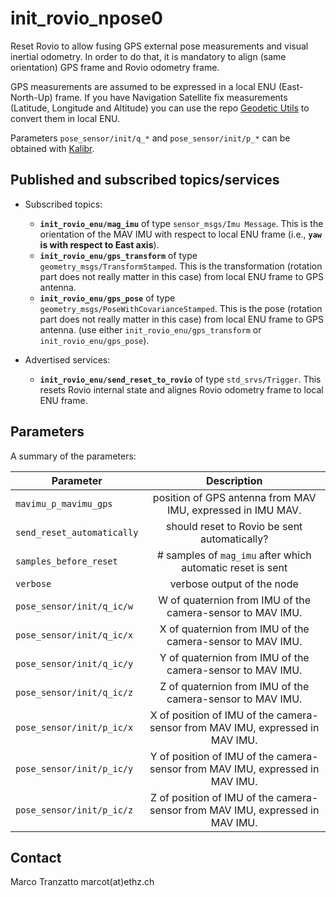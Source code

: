 init_rovio_npose0
======

Reset Rovio to allow fusing GPS external pose measurements and visual inertial odometry.
In order to do that, it is mandatory to align (same orientation) GPS frame and Rovio odometry frame.


GPS measurements are assumed to be expressed in a local ENU (East-North-Up) frame.
If you have Navigation Satellite fix measurements (Latitude, Longitude and Altitude) you can use the repo [Geodetic Utils](https://github.com/ethz-asl/geodetic_utils) to convert them in local ENU.

Parameters `pose_sensor/init/q_*` and `pose_sensor/init/p_*` can be obtained with [Kalibr](https://github.com/ethz-asl/kalibr).

Published and subscribed topics/services
------

- Subscribed topics:
  - **`init_rovio_enu/mag_imu`** of type `sensor_msgs/Imu Message`. This is the orientation of the MAV IMU with respect to local ENU frame (i.e., **`yaw` is with respect to East axis**).
  - **`init_rovio_enu/gps_transform`** of type `geometry_msgs/TransformStamped`. This is the transformation (rotation part does not really matter in this case) from local ENU frame to GPS antenna.
  - **`init_rovio_enu/gps_pose`** of type `geometry_msgs/PoseWithCovarianceStamped`. This is the pose (rotation part does not really matter in this case) from local ENU frame to GPS antenna. (use either `init_rovio_enu/gps_transform` or `init_rovio_enu/gps_pose`).
  
- Advertised services:
  - **`init_rovio_enu/send_reset_to_rovio`** of type `std_srvs/Trigger`. This resets Rovio internal state and alignes Rovio odometry frame to local ENU frame.
  
Parameters
------
A summary of the parameters:

| Parameter                  | Description                                                                     |
| --------------------       |:-------------------------------------------------------------------------------:| 
| `mavimu_p_mavimu_gps`      | position of GPS antenna from MAV IMU, expressed in IMU MAV.                     |
| `send_reset_automatically` | should reset to Rovio be sent automatically?                                    |
| `samples_before_reset`     | # samples of `mag_imu` after which automatic reset is sent                      |
| `verbose`                  | verbose output of the node                                                      |
| `pose_sensor/init/q_ic/w`  | W of quaternion from IMU of the camera-sensor to MAV IMU.                       |
| `pose_sensor/init/q_ic/x`  | X of quaternion from IMU of the camera-sensor to MAV IMU.                       |
| `pose_sensor/init/q_ic/y`  | Y of quaternion from IMU of the camera-sensor to MAV IMU.                       |
| `pose_sensor/init/q_ic/z`  | Z of quaternion from IMU of the camera-sensor to MAV IMU.                       |
| `pose_sensor/init/p_ic/x`  | X of position of IMU of the camera-sensor from MAV IMU, expressed in MAV IMU.   |
| `pose_sensor/init/p_ic/y`  | Y of position of IMU of the camera-sensor from MAV IMU, expressed in MAV IMU.   |
| `pose_sensor/init/p_ic/z`  | Z of position of IMU of the camera-sensor from MAV IMU, expressed in MAV IMU.   |

Contact
-------
Marco Tranzatto marcot(at)ethz.ch
